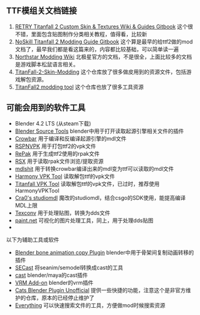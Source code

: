 ## TTF模组关文档链接
1. [RETRY Titanfall 2 Custom Skin & Textures Wiki & Guides Gitbook](https://retryy.gitbook.io/tf2/) 这个很不错，里面包含贴图制作分类相关教程，值得看，比较新
2. [NoSkill Titanfall 2 Modding Guide Gitbook](https://noskill.gitbook.io/titanfall2/) 这个算是最早的给ttf2做的mod文档了，最早我们都是看这篇来的，内容都比较基础，可以简单读一遍
3. [Northstar Modding Wiki](https://docs.northstar.tf/Modding/repak/map/) 北极星官方的文档，不是很全，上面比较多的文档是游戏脚本松鼠语言相关。
4. [TitanFall-2-Skin-Modding](https://github.com/BigSpice/TitanFall-2-Skin-Modding) 这个仓库放了很多做皮用到的资源文件，包括游戏解包资源。
5. [TitanFall2 modding tool](https://github.com/SenorGeese/RETRY-TF2/tree/main) 这个仓库也放了很多工具资源


## 可能会用到的软件工具
- Blender 4.2 LTS (从steam下载)
- [Blender Source Tools](http://steamreview.org/BlenderSourceTools/) blender中用于打开读取起源引擎相关文件的插件
- [Crowbar](https://github.com/ZeqMacaw/Crowbar) 用于编译和反编译起源引擎的mdl文件
- [RSPNVPK](https://github.com/taskinoz/RSPNVPK) 用于打包ttf2的vpk文件
- [RePak](https://github.com/r-ex/RePak) 用于生成ttf2使用的rpak文件
- [RSX](https://github.com/r-ex/rsx) 用于读取rpak文件浏览/提取资源
- [mdlshit](https://github.com/headassbtw/mdlshit) 用于转换crowbar编译出来的mdl变为ttf可以读取的mdl文件
- [Harmony VPK Tool](https://github.com/harmonytf/HarmonyVPKTool) 读取解包ttf的vpk文件
- [Titanfall VPK Tool](https://cra0.net/public/bin-published/Titanfall_VPKTool3.4_Portable.zip) 读取解包ttf的vpk文件，已过时，推荐使用HarmonyVPKTool
- [Cra0's studiomdl](https://cra0.net/blog/posts/archived/2014/studiomdl-2013/) 魔改的studiomdl，结合csgo的SDK使用，能提高编译MDL上限
- [Texconv](https://github.com/microsoft/DirectXTex/wiki/Texconv) 用于处理贴图，转换为dds文件
- [paint.net](https://www.getpaint.net/) 可视化的图片处理工具，同上，用于处理dds贴图
-  
以下为辅助工具或软件

- [Blender bone animation copy Plugin](https://github.com/kumopult/blender_BoneAnimCopy) blender中用于骨架间复制动画转移的插件
- [SECast](https://dtzxporter.com/tools/secast) 将seanim/semodel转换成cast的工具
- [cast](https://github.com/dtzxporter/cast) blender/maya的cast插件
- [VRM Add-on](https://vrm-addon-for-blender.info/en/) blender的vrm插件
- [Cats Blender Plugin Unofficial](https://github.com/teamneoneko/Cats-Blender-Plugin-Unofficial-) 提供一些快捷的功能，注意这个是非官方维护的仓库，原本的已经停止维护了
- [Everything](https://www.voidtools.com/) 可以快速搜索文件的工具，方便做mod时候搜索资源
